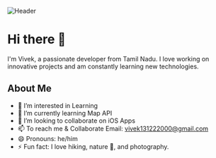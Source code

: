 ![Header]([https://img.freepik.com/free-photo/japan-background-digital-art_23-2151546131.jpg?t=st=1743428902~exp=1743432502~hmac=12c459e43d5cdd3a5fac3936acfc8f7d5c367dad8b72faf0268d40efc5d9d2c7&w=1380](https://img.freepik.com/free-photo/scenario-inspired-by-videogame_23-2151011093.jpg?t=st=1743429377~exp=1743432977~hmac=03c01839c7ba8c4858f1421478ecd24ee433f240fe1dfe953a12cd7b0577fc72&w=1380))

# Hi there 👋

I'm Vivek, a passionate developer from Tamil Nadu. I love working on innovative projects and am constantly learning new technologies.

## About Me

- 👀 I’m interested in Learning
- 🌱 I’m currently learning Map API
- 💞️ I’m looking to collaborate on iOS Apps
- 📫 To reach me & Collaborate Email: vivek131222000@gmail.com
- 😄 Pronouns: he/him
- ⚡ Fun fact: I love hiking, nature 🌱, and photography.
